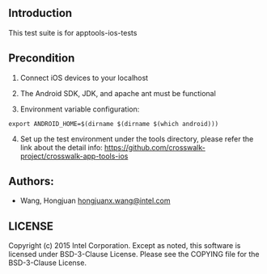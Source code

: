 ## Introduction

This test suite is for apptools-ios-tests 

## Precondition

1. Connect iOS devices to your localhost

2. The Android SDK, JDK, and apache ant must be functional

3. Environment variable configuration:

  `export ANDROID_HOME=$(dirname $(dirname $(which android)))`

4. Set up the test environment under the tools directory, please refer the link about the detail info:
   https://github.com/crosswalk-project/crosswalk-app-tools-ios

## Authors:

* Wang, Hongjuan <hongjuanx.wang@intel.com>

## LICENSE

Copyright (c) 2015 Intel Corporation.
Except as noted, this software is licensed under BSD-3-Clause License.
Please see the COPYING file for the BSD-3-Clause License.
